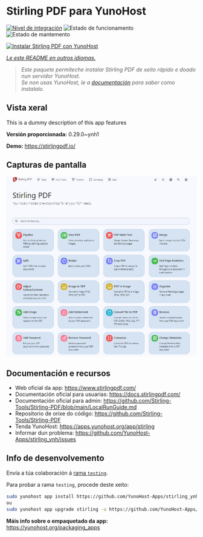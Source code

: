 <!--
NOTA: Este README foi creado automáticamente por <https://github.com/YunoHost/apps/tree/master/tools/readme_generator>
NON debe editarse manualmente.
-->

# Stirling PDF para YunoHost

[![Nivel de integración](https://dash.yunohost.org/integration/stirling.svg)](https://ci-apps.yunohost.org/ci/apps/stirling/) ![Estado de funcionamento](https://ci-apps.yunohost.org/ci/badges/stirling.status.svg) ![Estado de mantemento](https://ci-apps.yunohost.org/ci/badges/stirling.maintain.svg)

[![Instalar Stirling PDF con YunoHost](https://install-app.yunohost.org/install-with-yunohost.svg)](https://install-app.yunohost.org/?app=stirling)

*[Le este README en outros idiomas.](./ALL_README.md)*

> *Este paquete permíteche instalar Stirling PDF de xeito rápido e doado nun servidor YunoHost.*  
> *Se non usas YunoHost, le a [documentación](https://yunohost.org/install) para saber como instalalo.*

## Vista xeral

This is a dummy description of this app features


**Versión proporcionada:** 0.29.0~ynh1

**Demo:** <https://stirlingpdf.io/>

## Capturas de pantalla

![Captura de pantalla de Stirling PDF](./doc/screenshots/stirling-home.jpg)

## Documentación e recursos

- Web oficial da app: <https://www.stirlingpdf.com/>
- Documentación oficial para usuarias: <https://docs.stirlingpdf.com/>
- Documentación oficial para admin: <https://github.com/Stirling-Tools/Stirling-PDF/blob/main/LocalRunGuide.md>
- Repositorio de orixe do código: <https://github.com/Stirling-Tools/Stirling-PDF>
- Tenda YunoHost: <https://apps.yunohost.org/app/stirling>
- Informar dun problema: <https://github.com/YunoHost-Apps/stirling_ynh/issues>

## Info de desenvolvemento

Envía a túa colaboración á [rama `testing`](https://github.com/YunoHost-Apps/stirling_ynh/tree/testing).

Para probar a rama `testing`, procede deste xeito:

```bash
sudo yunohost app install https://github.com/YunoHost-Apps/stirling_ynh/tree/testing --debug
ou
sudo yunohost app upgrade stirling -u https://github.com/YunoHost-Apps/stirling_ynh/tree/testing --debug
```

**Máis info sobre o empaquetado da app:** <https://yunohost.org/packaging_apps>

